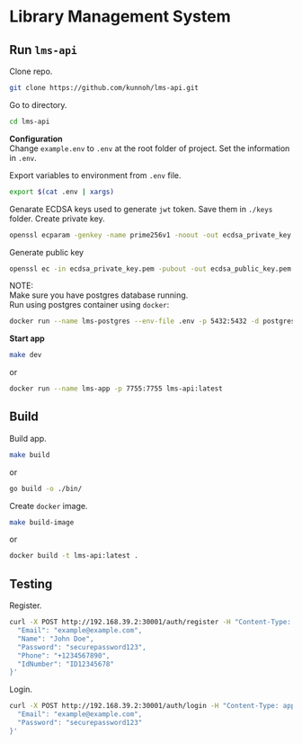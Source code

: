 # Library Management System

## Run `lms-api`

Clone repo.

```sh
git clone https://github.com/kunnoh/lms-api.git
```

Go to directory.

```sh
cd lms-api
```

**Configuration**  
Change `example.env` to `.env` at the root folder of project.
Set the information in `.env`.

Export variables to environment from `.env` file.

```sh
export $(cat .env | xargs)
```

Genarate ECDSA keys used to generate `jwt` token. Save them in `./keys` folder.
Create private key.

```sh
openssl ecparam -genkey -name prime256v1 -noout -out ecdsa_private_key.pem
```

Generate public key

```sh
openssl ec -in ecdsa_private_key.pem -pubout -out ecdsa_public_key.pem
```

NOTE:  
Make sure you have postgres database running.  
Run using postgres container using `docker`:

```sh
docker run --name lms-postgres --env-file .env -p 5432:5432 -d postgres
```

**Start app**

```sh
make dev
```

or

```sh
docker run --name lms-app -p 7755:7755 lms-api:latest
```

## Build

Build app.

```sh
make build
```

or

```sh
go build -o ./bin/
```

Create `docker` image.

```sh
make build-image
```

or

```sh
docker build -t lms-api:latest .
```

## Testing

Register.

```sh
curl -X POST http://192.168.39.2:30001/auth/register -H "Content-Type: application/json" -d '{
  "Email": "example@example.com",
  "Name": "John Doe",
  "Password": "securepassword123",
  "Phone": "+1234567890",
  "IdNumber": "ID12345678"
}'
```

Login.

```sh
curl -X POST http://192.168.39.2:30001/auth/login -H "Content-Type: application/json" -d '{
  "Email": "example@example.com",
  "Password": "securepassword123"
}'
```

